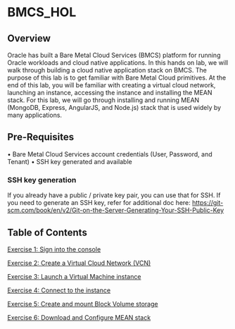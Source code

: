 # BMCS_HOL

## Overview

Oracle has built a Bare Metal Cloud Services (BMCS) platform for running Oracle workloads and cloud native applications. In this hands on lab, we will walk through building a cloud native application stack on BMCS. The purpose of this lab is to get familiar with Bare Metal Cloud primitives. At the end of this lab, you will be familiar with creating a virtual cloud network, launching an instance, accessing the instance and installing the MEAN stack. For this lab, we will go through installing and running MEAN (MongoDB, Express, AngularJS, and Node.js) stack that is used widely by many applications.   

## Pre-Requisites 
•	Bare Metal Cloud Services account credentials (User, Password, and Tenant) 
•	SSH key generated and available
  
### SSH key generation
If you already have a public / private key pair, you can use that for SSH. If you need to generate an SSH key, refer for additional doc here: https://git-scm.com/book/en/v2/Git-on-the-Server-Generating-Your-SSH-Public-Key

## Table of Contents

[Exercise 1: Sign into the console](https://github.com/rohitrahi/BMCS_HOL/blob/master/Part1.md)

[Exercise 2: Create a Virtual Cloud Network (VCN)](https://github.com/rohitrahi/BMCS_HOL/blob/master/Part2.md)

[Exercise 3: Launch a Virtual Machine instance](https://github.com/rohitrahi/BMCS_HOL/blob/master/Part3.md)

[Exercise 4: Connect to the instance](https://github.com/rohitrahi/BMCS_HOL/blob/master/Part4.md)

[Exercise 5: Create and mount Block Volume storage](https://github.com/rohitrahi/BMCS_HOL/blob/master/Part5.md)

[Exercise 6: Download and Configure MEAN stack](https://github.com/rohitrahi/BMCS_HOL/blob/master/Part6.md)

